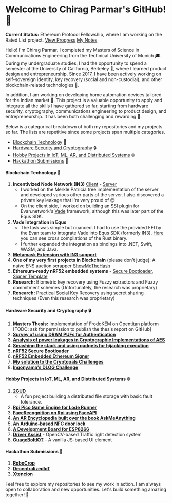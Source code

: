 # Welcome to Chirag Parmar's GitHub! 👋

**Current Status:** Ethereum Protocol Fellowship, where I am working on the Rated List project. [View Progress](https://github.com/eth-protocol-fellows/cohort-five/blob/main/development-updates.md) [My Notes](https://github.com/eth-protocol-fellows/cohort-five/blob/main/notes/ChiragMahaveerParmar.md)

Hello! I'm Chirag Parmar. I completed my Masters of Science in Communications Engineering from the Technical University of Munich 🎓. During my undergraduate studies, I had the opportunity to spend a semester at the University of California, Berkeley 🌉, where I learned product design and entrepreneurship. Since 2017, I have been actively working on self-sovereign identity, key recovery (social and non-custodial), and other blockchain-related technologies 🔐.

In addition, I am working on developing home automation devices tailored for the Indian market 🏡. This project is a valuable opportunity to apply and integrate all the skills I have gathered so far, starting from hardware security, cryptography, communications engineering to product design, and entrepreneurship. It has been both challenging and rewarding 🌟.

Below is a categorical breakdown of both my repositories and my projects so far. The lists are repetitive since some projects span multiple categories.

* [Blockchain Technology](#blockhain-technology) 🔗
* [Hardware Security and Cryptography](#hardware-security-and-cryptography) 🔒
* [Hobby Projects in IoT, ML, AR, and Distributed Systems](#hobby-projects-in-iot-ml-ar-and-distributed-systems) 🌐
* [Hackathon Submissions](#hackathon-submissions) 🚀

#### Blockchain Technology 🔗
1. **Incentivized Node Network (IN3)** [Client](https://github.com/blockchainsllc/in3) - [Server](https://github.com/blockchainsllc/in3-server)
   * I worked on the Merkle Patricia tree implementation of the server and developed various other parts of the server. I also discovered a private key leakage that I'm very proud of 😊
   * On the client side, I worked on building an SSI plugin for Evan.network's [Vade](https://github.com/evannetwork/vade) framework, although this was later part of the Equs SDK.
2. **Vade Integration in Equs**
   * The task was simple but nuanced. I had to use the provided FFI by the Evan team to integrate Vade into Equs SDK (formerly IN3). [Here](https://github.com/blockchainsllc/vade-bin) you can see cross compilations of the Rust binary.
   * I further expanded the integration as bindings into .NET, Swift, WASM, and Java.
3. **[Metamask Extension with IN3 support](https://github.com/MetaMask/metamask-extension/issues/7868)**
4. **One of my very first projects in Blockchain** (please don't judge): A naive ENS auction scrapper [ShowMeTheHash](https://github.com/chirag-parmar/ShowMeTheHash)
5. **Ethereum-ready nRF52 embedded systems** - [Secure Bootloader](https://github.com/chirag-parmar/nrf52-secure-boot), [Signer Template](https://github.com/chirag-parmar/nrf-in3-template)
6. **Research:** Biometric key recovery using Fuzzy extractors and Fuzzy commitment schemes (Unfortunately, the research was proprietary)
7. **Research:** Practical Social Key Recovery using secret sharing techniques (Even this research was proprietary)

#### Hardware Security and Cryptography 🔒
1. **Masters Thesis:** Implementation of FrodoKEM on Opentitan platform [TODO: ask for permission to publish the thesis report on GitHub]
2. **[Survey of using DRAM PUFs for Authentication](https://github.com/chirag-parmar/drams-pufs-research)**
3. **[Analysis of power leakages in Cryptographic Implementations of AES](https://github.com/chirag-parmar/dpa-attacks-analysis)**
4. **[Smashing the stack and using gadgets for hijacking execution](https://github.com/chirag-parmar/embedded-systems-security)**
5. **[nRF52 Secure Bootloader](https://github.com/chirag-parmar/nrf52-secure-boot)**
6. **[nRF52 Embedded Ethereum Signer](https://github.com/chirag-parmar/nrf-in3-template)**
7. **[My solution to the Cryptopals Challenges](https://github.com/chirag-parmar/Cryptopals)**
8. **[Ingonyama's DLOG Challenge](https://github.com/chirag-parmar/breaking-weak-crypto)**

#### Hobby Projects in IoT, ML, AR, and Distributed Systems 🌐
1. **[2GUD](https://github.com/chirag-parmar/2GUD)**
   * A fun project building a distributed file storage with basic fault tolerance.
2. **[Rpi Pico Game Engine for Lode Runner](https://github.com/chirag-parmar/pico-lode-runner)**
3. **[FaceRecognition on Rpi using FaceAPI](https://github.com/chirag-parmar/Face-Recognition)**
4. **[An AR Encyclopedia built over the book AskMeAnything](https://github.com/chirag-parmar/AskMeAnything)**
5. **[An Arduino-based NFC door lock](https://github.com/chirag-parmar/ArduinoNFC)**
6. **[A Development Board for ESP8266](https://github.com/chirag-parmar/ESP8266-dev_board)**
7. **[Driver Assist](https://github.com/chirag-parmar/Driver-Assist)** - OpenCV-based Traffic light detection system
8. **[GuageBoltIOT](https://github.com/chirag-parmar/GaugeBoltIOT)** - A vanilla JS-based UI element

#### Hackathon Submissions 🚀
1. **[RoboCrop](https://github.com/chirag-parmar/RoboCrop)**
2. **[DecentralizedIoT](https://github.com/chirag-parmar/Decentralised-IoT)**
3. **[Xtencion](https://github.com/chirag-parmar/Xtencion)**

Feel free to explore my repositories to see my work in action. I am always open to collaboration and new opportunities. Let's build something amazing together! 🚀
